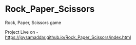 # Rock_Paper_Scissors

Rock, Paper, Scissors game

Project Live on - https://joysamaddar.github.io/Rock_Paper_Scissors/index.html

